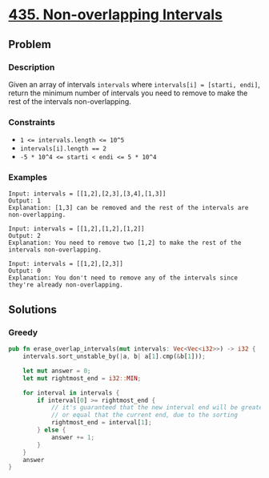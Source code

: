 # [435. Non-overlapping Intervals](https://leetcode.com/problems/non-overlapping-intervals/)

## Problem

### Description

Given an array of intervals `intervals` where `intervals[i] = [starti, endi]`,
return the minimum number of intervals you need to remove to make the rest of
the intervals non-overlapping.

### Constraints

* `1 <= intervals.length <= 10^5`
* `intervals[i].length == 2`
* `-5 * 10^4 <= starti < endi <= 5 * 10^4`

### Examples

```text
Input: intervals = [[1,2],[2,3],[3,4],[1,3]]
Output: 1
Explanation: [1,3] can be removed and the rest of the intervals are non-overlapping.
```

```text
Input: intervals = [[1,2],[1,2],[1,2]]
Output: 2
Explanation: You need to remove two [1,2] to make the rest of the intervals non-overlapping.
```

```text
Input: intervals = [[1,2],[2,3]]
Output: 0
Explanation: You don't need to remove any of the intervals since they're already non-overlapping.
```

## Solutions

### Greedy

```rust
pub fn erase_overlap_intervals(mut intervals: Vec<Vec<i32>>) -> i32 {
    intervals.sort_unstable_by(|a, b| a[1].cmp(&b[1]));

    let mut answer = 0;
    let mut rightmost_end = i32::MIN;

    for interval in intervals {
        if interval[0] >= rightmost_end {
            // it's guaranteed that the new interval end will be greater
            // or equal that the current end, due to the sorting
            rightmost_end = interval[1];
        } else {
            answer += 1;
        }
    }
    answer
}
```